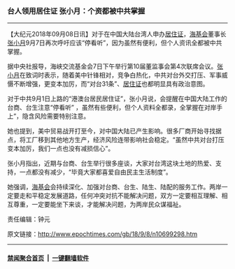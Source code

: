 ### 台人领用居住证 张小月：个资都被中共掌握
------------------------

<p>【大纪元2018年09月08日讯】对于在中国大陆台湾人申办<a href="http://www.epochtimes.com/gb/tag/%E5%B1%85%E4%BD%8F%E8%AF%81.html">居住证</a>，<a href="http://www.epochtimes.com/gb/tag/%E6%B5%B7%E5%9F%BA%E4%BC%9A.html">海基会</a>董事长<a href="http://www.epochtimes.com/gb/tag/%E5%BC%A0%E5%B0%8F%E6%9C%88.html">张小月</a>9月7日再次呼吁应该“停看听”，因为虽然有便利，但个人资讯全都被中共掌握。</p>
<p>据中央社报导，海峡交流基金会7日下午举行第10届董监事会第4次联席会议。<a href="http://www.epochtimes.com/gb/tag/%E5%BC%A0%E5%B0%8F%E6%9C%88.html">张小月</a>在致词时表示，随着美中针锋相对，竞争白热化，中共对台外交打压、军事威慑不断增强，更变本加厉，而“对台31条”、<a href="http://www.epochtimes.com/gb/tag/%E5%B1%85%E4%BD%8F%E8%AF%81.html">居住证</a>也都明显具有政治意图。</p>
<p>对于中共9月1日上路的“港澳台居民居住证”，张小月说，会提醒在中国大陆工作的台商、台生注意“停看听” ，虽然有些便利，但个人资料全都录，全掌握在对岸手上”，隐含风险需要特别注意。</p>
<p>她也提到，美中贸易战开打至今，对中国大陆已产生影响。很多厂商开始寻找据点，将工厂移到其他地方生产，经济风险连带影响社会稳定。“虽然中共对台打压变本加厉，我们一点也没有减损信心”。</p>
<p>张小月指出，近期与台商、台生举行很多座谈，大家对台湾这块土地的热爱、支持，一点都没有减少，“毕竟大家都喜爱自由民主生活制度”。</p>
<p>她强调，<a href="http://www.epochtimes.com/gb/tag/%E6%B5%B7%E5%9F%BA%E4%BC%9A.html">海基会</a>会持续深化、加强对台商、台生、陆生、陆配的服务工作。两岸一定要走和平稳定发展道路，任何冲突对抗不能解决问题，双方一定要相互理解、相互尊重，一定要能坐下来谈，才能解决问题，为两岸民众谋福祉。</p>
<p>责任编辑：钟元</p>

原文链接：http://www.epochtimes.com/gb/18/9/8/n10699298.htm


------------------------
#### [禁闻聚合首页](https://github.com/gfw-breaker/banned-news/blob/master/README.md) &nbsp;|&nbsp;  [一键翻墙软件](https://github.com/gfw-breaker/nogfw/blob/master/README.md)